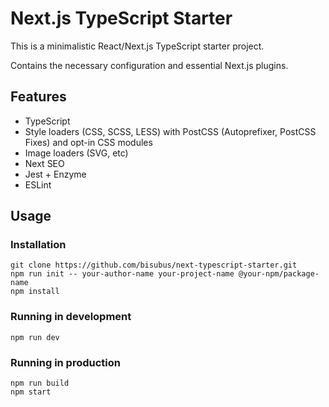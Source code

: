 # Next.js TypeScript Starter

This is a minimalistic React/Next.js TypeScript starter project.

Contains the necessary configuration and essential Next.js plugins.

## Features

- TypeScript
- Style loaders (CSS, SCSS, LESS) with PostCSS (Autoprefixer, PostCSS Fixes) and opt-in CSS modules
- Image loaders (SVG, etc) 
- Next SEO
- Jest + Enzyme
- ESLint

## Usage

### Installation

    git clone https://github.com/bisubus/next-typescript-starter.git
    npm run init -- your-author-name your-project-name @your-npm/package-name
    npm install

### Running in development

    npm run dev

### Running in production

    npm run build
    npm start

